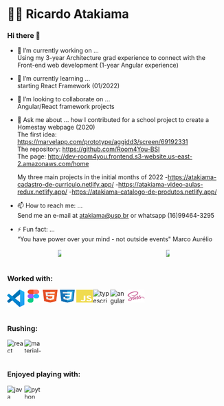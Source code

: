 # :man_technologist: Ricardo Atakiama 

### Hi there 👋

<!--
**Naneshoru/Naneshoru** is a ✨ _special_ ✨ repository because its `README.md` (this file) appears on your GitHub profile.
-->

- 🔭 I’m currently working on ... <br>
  Using my 3-year Architecture grad experience to connect with the Front-end web development (1-year Angular experience)

- 🌱 I’m currently learning ... <br>
  starting React Framework (01/2022)
  
- 👯 I’m looking to collaborate on ... <br>
  Angular/React framework projects 

- 💬 Ask me about ...
  how I contributed for a school project to create a Homestay webpage (2020) <br> 
  The first idea: https://marvelapp.com/prototype/aggidd3/screen/69192331 <br>
  The repository: https://github.com/Room4You-BSI <br>
  The page: http://dev-room4you.frontend.s3-website.us-east-2.amazonaws.com/home <br>
  
  My three main projects in the initial months of 2022
  -https://atakiama-cadastro-de-curriculo.netlify.app/
  -https://atakiama-video-aulas-redux.netlify.app/
  -https://atakiama-catalogo-de-produtos.netlify.app/

- 📫 How to reach me: ... <br>
  Send me an e-mail at atakiama@usp.br or whatsapp (16)99464-3295

- ⚡ Fun fact: ... <br>
“You have power over your mind - not outside events" Marco Aurélio

<div style="display: flex; justify-content: space-around" >
  <a>
    <img src="https://github-readme-stats.vercel.app/api?username=Naneshoru&show_icons=true&theme=radical" style="max-width: 50%" align="center" height="180em"/>
  </ a>
  <a>
    <img src="https://github-readme-stats.vercel.app/api/top-langs/?username=naneshoru&layout=compact&theme=radical&exclude_repo=trabalhos" style="max-width: 50%" align="center" height="180em" />
  </ a>
</div><br>

### Worked with:
<div style="display: flex">
  <img align="center" alt="Visual Studio Code" width="40" src="https://raw.githubusercontent.com/github/explore/80688e429a7d4ef2fca1e82350fe8e3517d3494d/topics/visual-studio-code/visual-studio-code.png">
  
 <img align="center" alt="figma" height="30" width="40" src="https://raw.githubusercontent.com/devicons/devicon/9f4f5cdb393299a81125eb5127929ea7bfe42889/icons/figma/figma-original.svg">

 <img align="center" alt="html" height="30" width="40" src="https://raw.githubusercontent.com/devicons/devicon/master/icons/html5/html5-original.svg">

 <img align="center" alt="css" height="30" width="40" src="https://raw.githubusercontent.com/devicons/devicon/master/icons/css3/css3-original.svg">  

 <img align="center" alt="js" height="30" width="40" src="https://raw.githubusercontent.com/devicons/devicon/master/icons/javascript/javascript-plain.svg">  
  
 <img align="center" alt="typescript" height="30" width="40" src="https://cdn.jsdelivr.net/gh/devicons/devicon/icons/typescript/typescript-original.svg">
  
 <img align="center" alt="angular" width="40" src="https://cdn.jsdelivr.net/gh/devicons/devicon/icons/angularjs/angularjs-original.svg">

 <img align="center" alt="sass" height="30" width="40" src="https://raw.githubusercontent.com/devicons/devicon/9f4f5cdb393299a81125eb5127929ea7bfe42889/icons/sass/sass-original.svg">
  
</div><br>

### Rushing:
<div style="display: flex">
  <img align="center" alt="react" height="30" width="40" src="https://cdn.jsdelivr.net/gh/devicons/devicon/icons/react/react-original.svg">
  
  <img align="center" alt="material-ui" height="30" width="40" src="https://cdn.jsdelivr.net/gh/devicons/devicon/icons/materialui/materialui-original.svg">
</div><br>

### Enjoyed playing with:
<div style="display: flex">
  <img align="center" alt="java" height="30" width="40" src="https://cdn.jsdelivr.net/gh/devicons/devicon/icons/java/java-original.svg">
  
  <img align="center" alt="python" height="30" width="40" src="https://cdn.jsdelivr.net/gh/devicons/devicon/icons/python/python-original.svg">
</div><br>
